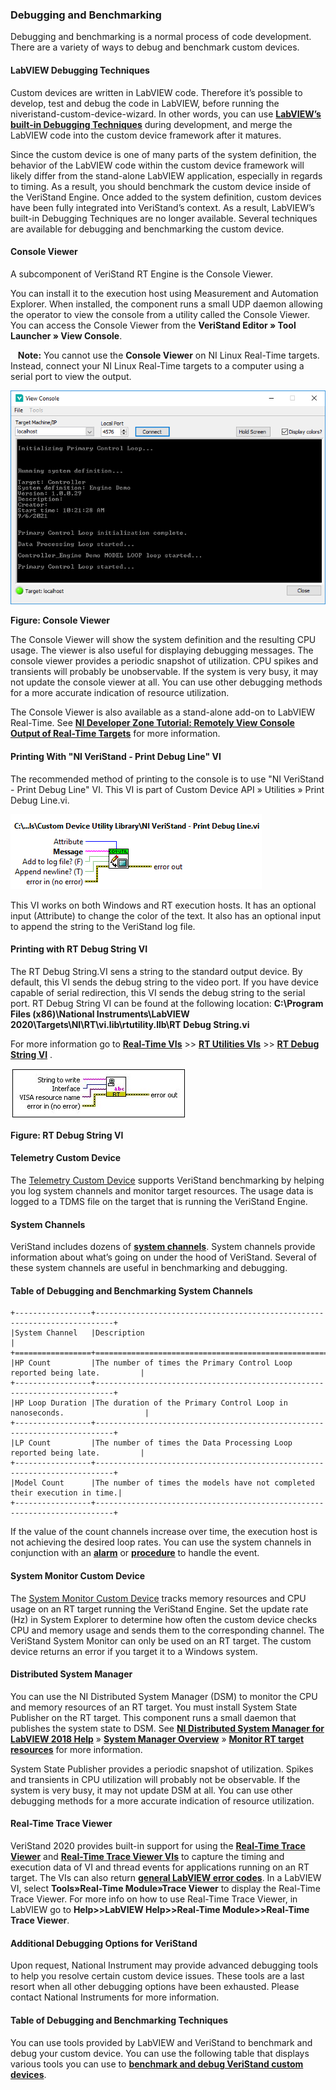 ### Debugging and Benchmarking

Debugging and benchmarking is a normal process of code development. There are a variety of ways to debug and benchmark custom devices.

#### LabVIEW Debugging Techniques

Custom devices are written in LabVIEW code. Therefore it’s possible to develop, test and debug the code in LabVIEW, before running the niveristand-custom-device-wizard. In other words, you can use **[LabVIEW’s built-in Debugging Techniques](https://www.ni.com/en-us/support/documentation/supplemental/12/debugging-techniques-in-labview.html)** during development, and merge the LabVIEW code into the custom device framework after it matures.

Since the custom device is one of many parts of the system definition, the behavior of the LabVIEW code within the custom device framework will likely differ from the stand-alone LabVIEW application, especially in regards to timing. As a result, you should benchmark the custom device inside of the VeriStand Engine.
Once added to the system definition, custom devices have been fully integrated into VeriStand’s context. As a result, LabVIEW’s built-in Debugging Techniques are no longer available. Several techniques are available for debugging and benchmarking the custom device.
 
#### Console Viewer

A subcomponent of VeriStand RT Engine is the Console Viewer.

You can install it to the execution host using Measurement and Automation Explorer. When installed, the component runs a small UDP daemon allowing the operator to view the console from a utility called the Console Viewer. You can access the Console Viewer from the **VeriStand Editor » Tool Launcher » View Console**.

&nbsp;&nbsp;&nbsp;**Note:** You cannot use the **Console Viewer** on NI Linux Real-Time targets. Instead, connect your NI Linux Real-Time targets to a computer using a serial port to view the output.

![](images/ConsoleViewer1.jpg)

**Figure: Console Viewer**

The Console Viewer will show the system definition and the resulting CPU usage. The viewer is also useful for displaying debugging messages. The console viewer provides a periodic snapshot of utilization. CPU spikes and transients will probably be unobservable. If the system is very busy, it may not update the console viewer at all. You can use other debugging methods for a more accurate indication of resource utilization.

The Console Viewer is also available as a stand-alone add-on to LabVIEW Real-Time. See **[NI Developer Zone Tutorial: Remotely View Console Output of Real-Time Targets](https://knowledge.ni.com/KnowledgeArticleDetails?id=kA03q000000x4TjCAI&l=en-US)** for more information.

#### Printing With "NI VeriStand - Print Debug Line" VI
The recommended method of printing to the console is to use "NI VeriStand - Print Debug Line" VI. This VI is part of Custom Device API » Utilities » Print Debug Line.vi.

![](images/NIVSdebugString.jpg)

This VI works on both Windows and RT execution hosts. It has an optional input (Attribute) to change the color of the text. It also has an optional input to append the string to the VeriStand log file.

#### Printing with RT Debug String VI

The RT Debug String.VI sens a string to the standard output device. By default, this VI sends the debug string to the video port. If you have device capable of serial redirection, this VI sends the debug string to the serial port. RT Debug String VI can be found at the following location: **C:\Program Files (x86)\National Instruments\LabVIEW 2020\Targets\NI\RT\vi.lib\rtutility.llb\RT Debug String.vi**

For more information go to **[Real-Time VIs](https://zone.ni.com/reference/en-XX/help/370715P-01/lvrtvihelp/lv_real_time_vi_help/)** >> **[RT Utilities VIs](https://zone.ni.com/reference/en-XX/help/370715P-01/lvrtvihelp/rt_board_utilities_vis/)** >> **[RT Debug String VI](https://zone.ni.com/reference/en-XX/help/370715P-01/lvrtvihelp/rt_debug_strings/)** .

![](images/RT_Debug_String_VI.jpg)	 

**Figure: RT Debug String VI**

#### Telemetry Custom Device

The [Telemetry Custom Device](https://github.com/ni/niveristand-telemetry-custom-device/releases) supports VeriStand benchmarking by helping you log system channels and monitor target resources. The usage data is logged to a TDMS file on the target that is running the VeriStand Engine.

#### System Channels

VeriStand includes dozens of **[system channels](https://www.ni.com/documentation/en/veristand/latest/manual/system-channels/)**. System channels provide information about what’s going on under the hood of VeriStand. Several of these system channels are useful in benchmarking and debugging.

#### Table of Debugging and Benchmarking System Channels

```eval_rst
+-----------------+--------------------------------------------------------------------------+
|System Channel   |Description                                                               |
+=================+==========================================================================+
|HP Count         |The number of times the Primary Control Loop reported being late.         |
+-----------------+--------------------------------------------------------------------------+
|HP Loop Duration |The duration of the Primary Control Loop in nanoseconds.                  |
+-----------------+--------------------------------------------------------------------------+
|LP Count         |The number of times the Data Processing Loop reported being late.         |
+-----------------+--------------------------------------------------------------------------+
|Model Count      |The number of times the models have not completed their execution in time.|
+-----------------+--------------------------------------------------------------------------+
```

If the value of the count channels increase over time, the execution host is not achieving the desired loop rates. You can use the system channels in conjunction with an **[alarm](https://www.ni.com/documentation/en/veristand/latest/manual/add-configure-alarm/)** or **[procedure](https://www.ni.com/documentation/en/veristand/latest/manual/add-configure-procedure/)** to handle the event.

#### System Monitor Custom Device

The [System Monitor Custom Device](https://github.com/ni/niveristand-system-monitor-custom-device/releases) tracks memory resources and CPU usage on an RT target running the VeriStand Engine. Set the update rate (Hz) in System Explorer to determine how often the custom device checks CPU and memory usage and sends them to the corresponding channel. The VeriStand System Monitor can only be used on an RT target. The custom device returns an error if you target it to a Windows system.

#### Distributed System Manager

You can use the NI Distributed System Manager (DSM) to monitor the CPU and memory resources of an RT target. You must install System State Publisher on the RT target. This component runs a small daemon that publishes the system state to DSM. See **[NI Distributed System Manager for LabVIEW 2018 Help](https://zone.ni.com/reference/en-XX/help/371361R-01/sysman/sysman/)** » **[System Manager Overview](https://zone.ni.com/reference/en-XX/help/372572E-01/sysman/sysman_overview/)** » **[Monitor RT target resources](https://zone.ni.com/reference/en-XX/help/372572E-01/sysman/monitoring_resources/)** for more information.

System State Publisher provides a periodic snapshot of utilization. Spikes and transients in CPU utilization will probably not be observable. If the system is very busy, it may not update DSM at all. You can use other debugging methods for a more accurate indication of resource utilization.

#### Real-Time Trace Viewer

VeriStand 2020 provides built-in support for using the **[Real-Time Trace Viewer](https://zone.ni.com/reference/en-XX/help/370715P-01/lvtracehelp/lv_tracetoolkit_help/)** and **[Real-Time Trace Viewer VIs](https://zone.ni.com/reference/en-XX/help/370715P-01/lvtrace/tracetoolkitvis_pal/)** to capture the timing and execution data of VI and thread events for applications running on an RT target. The VIs can also return **[general LabVIEW error codes](https://zone.ni.com/reference/en-XX/help/371361R-01/lverror/misc_lv_error_codes/)**. In a LabVIEW VI, select **Tools»Real-Time Module»Trace Viewer** to display the Real-Time Trace Viewer. For more info on how to use Real-Time Trace Viewer, in LabVIEW go to **Help>>LabVIEW Help>>Real-Time Module>>Real-Time Trace Viewer**.

#### Additional Debugging Options for VeriStand
Upon request, National Instrument may provide advanced debugging tools to help you resolve certain custom device issues. These tools are a last resort when all other debugging options have been exhausted. Please contact National Instruments for more information.
 
#### Table of Debugging and Benchmarking Techniques

You can use tools provided by LabVIEW and VeriStand to benchmark and debug your custom device.
You can use the following table that displays various tools you can use to **[benchmark and debug VeriStand custom devices](https://www.ni.com/documentation/en/veristand/latest/manual/custom-device-benchmark-debug/)**.
